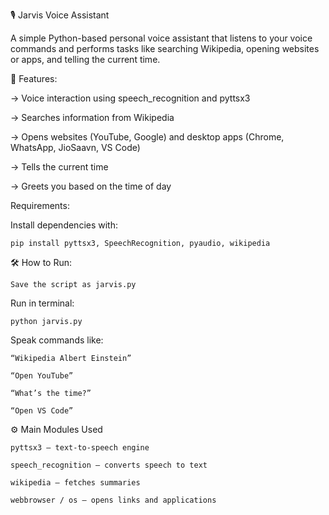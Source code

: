 🎙️ Jarvis Voice Assistant

A simple Python-based personal voice assistant that listens to your voice commands and performs tasks like searching Wikipedia, opening websites or apps, and telling the current time.

🚀 Features:

-> Voice interaction using speech_recognition and pyttsx3

-> Searches information from Wikipedia

->  Opens websites (YouTube, Google) and desktop apps (Chrome, WhatsApp, JioSaavn, VS Code)

->  Tells the current time

->  Greets you based on the time of day

Requirements:

Install dependencies with:

    pip install pyttsx3, SpeechRecognition, pyaudio, wikipedia

🛠️ How to Run:

    Save the script as jarvis.py

Run in terminal:

    python jarvis.py


Speak commands like:

    “Wikipedia Albert Einstein”

    “Open YouTube”

    “What’s the time?”

    “Open VS Code”

⚙️ Main Modules Used

    pyttsx3 – text-to-speech engine

    speech_recognition – converts speech to text

    wikipedia – fetches summaries

    webbrowser / os – opens links and applications
